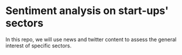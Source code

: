 # Sentiment analysis on start-ups' sectors
In this repo, we will use news and twitter content to assess the general interest of specific sectors. 
